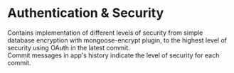 # Authentication & Security
Contains implementation of different levels of security from simple database encryption with mongoose-encrypt plugin, to the highest level of security using OAuth in the latest commit. <br />
Commit messages in app's history indicate the level of security for each commit. 
